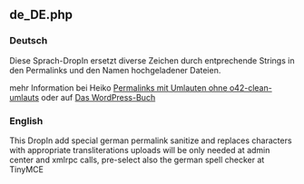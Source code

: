 ## de_DE.php

### Deutsch

Diese Sprach-DropIn ersetzt diverse Zeichen durch entprechende Strings in den Permalinks und den Namen hochgeladener Dateien.

mehr Information bei Heiko [Permalinks mit Umlauten ohne o42-clean-umlauts](http://www.code-styling.de/deutsch/permalinks-mit-umlauten-ohne-o42-clean-umlauts)
oder auf [Das WordPress-Buch](http://wordpress-buch.bueltge.de/das-wordpress-buch/downloads/extra/)

### English

This DropIn add special german permalink sanitize and replaces characters with appropriate transliterations uploads will be only needed at admin center and xmlrpc calls, pre-select also the german spell checker at TinyMCE